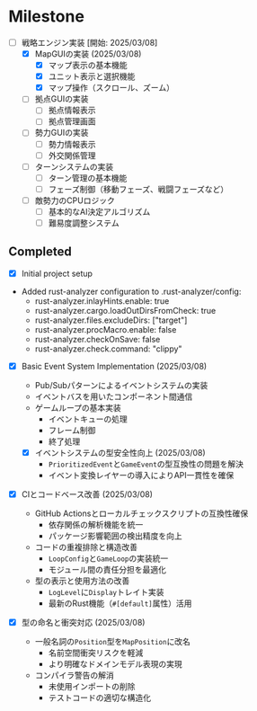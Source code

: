 # Milestone

- [ ] 戦略エンジン実装 [開始: 2025/03/08]
  - [x] MapGUIの実装 (2025/03/08)
    - [x] マップ表示の基本機能
    - [x] ユニット表示と選択機能
    - [x] マップ操作（スクロール、ズーム）
  - [ ] 拠点GUIの実装
    - [ ] 拠点情報表示
    - [ ] 拠点管理画面
  - [ ] 勢力GUIの実装
    - [ ] 勢力情報表示
    - [ ] 外交関係管理
  - [ ] ターンシステムの実装
    - [ ] ターン管理の基本機能
    - [ ] フェーズ制御（移動フェーズ、戦闘フェーズなど）
  - [ ] 敵勢力のCPUロジック
    - [ ] 基本的なAI決定アルゴリズム
    - [ ] 難易度調整システム

## Completed

- [x] Initial project setup

- Added rust-analyzer configuration to .rust-analyzer/config:
  - rust-analyzer.inlayHints.enable: true
  - rust-analyzer.cargo.loadOutDirsFromCheck: true
  - rust-analyzer.files.excludeDirs: ["target"]
  - rust-analyzer.procMacro.enable: false
  - rust-analyzer.checkOnSave: false
  - rust-analyzer.check.command: "clippy"

- [x] Basic Event System Implementation (2025/03/08)
  - Pub/Subパターンによるイベントシステムの実装
  - イベントバスを用いたコンポーネント間通信
  - ゲームループの基本実装
    - イベントキューの処理
    - フレーム制御
    - 終了処理
  - [x] イベントシステムの型安全性向上 (2025/03/08)
    - `PrioritizedEvent`と`GameEvent`の型互換性の問題を解決
    - イベント変換レイヤーの導入によりAPI一貫性を確保

- [x] CIとコードベース改善 (2025/03/08)
  - GitHub Actionsとローカルチェックスクリプトの互換性確保
    - 依存関係の解析機能を統一
    - パッケージ影響範囲の検出精度を向上
  - コードの重複排除と構造改善
    - `LoopConfig`と`GameLoop`の実装統一
    - モジュール間の責任分担を最適化
  - 型の表示と使用方法の改善
    - `LogLevel`に`Display`トレイト実装
    - 最新のRust機能（`#[default]`属性）活用

- [x] 型の命名と衝突対応 (2025/03/08)
  - 一般名詞の`Position`型を`MapPosition`に改名
    - 名前空間衝突リスクを軽減
    - より明確なドメインモデル表現の実現
  - コンパイラ警告の解消
    - 未使用インポートの削除
    - テストコードの適切な構造化
